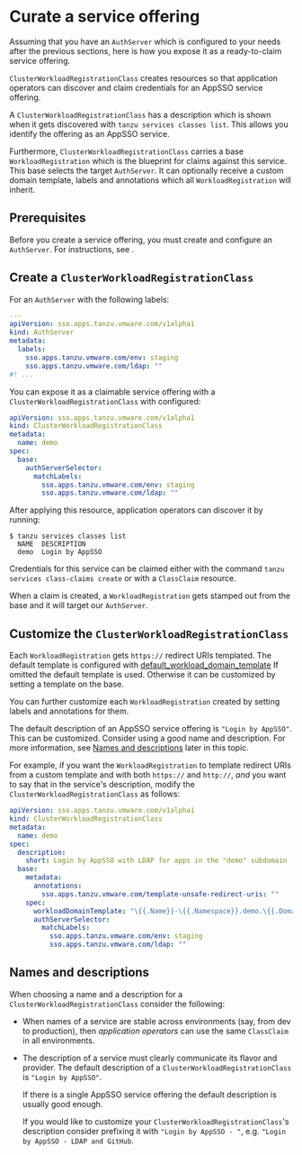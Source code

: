 # Curate a service offering

Assuming that you have an `AuthServer` which is configured to your needs after
the previous sections, here is how you expose it as a ready-to-claim service
offering.

`ClusterWorkloadRegistrationClass` creates resources so that application
operators can discover and claim credentials for an AppSSO service offering.

A `ClusterWorkloadRegistrationClass` has a description which is shown when
it gets discovered with `tanzu services classes list`. This allows you identify
the offering as an AppSSO service.

Furthermore, `ClusterWorkloadRegistrationClass` carries a base
`WorkloadRegistration` which is the blueprint for claims against this service.
This base selects the target `AuthServer`. It can optionally receive a custom
domain template, labels and annotations which all `WorkloadRegistration` will
inherit.

## <a id="prerequisites"></a>Prerequisites

Before you create a service offering, you must create and configure an `AuthServer`.
For instructions, see []().
<!-- there are many topics for configuring an AuthServer. work out how to link. should it be a subsection? -->

## <a id="create"></a>Create a `ClusterWorkloadRegistrationClass`

For an `AuthServer` with the following labels:

```yaml
---
apiVersion: sso.apps.tanzu.vmware.com/v1alpha1
kind: AuthServer
metadata:
  labels:
    sso.apps.tanzu.vmware.com/env: staging
    sso.apps.tanzu.vmware.com/ldap: ""
#! ...
```

You can expose it as a claimable service offering with a `ClusterWorkloadRegistrationClass`
with configured:

```yaml
apiVersion: sso.apps.tanzu.vmware.com/v1alpha1
kind: ClusterWorkloadRegistrationClass
metadata:
  name: demo
spec:
  base:
    authServerSelector:
      matchLabels:
        sso.apps.tanzu.vmware.com/env: staging
        sso.apps.tanzu.vmware.com/ldap: ""
```

After applying this resource, application operators can discover it by running:

```console
$ tanzu services classes list
  NAME  DESCRIPTION
  demo  Login by AppSSO
```

Credentials for this service can be claimed either with the command `tanzu
services class-claims create` or with a `ClassClaim` resource.

When a claim is created, a `WorkloadRegistration` gets stamped out from the
base and it will target our `AuthServer`.

## Customize the `ClusterWorkloadRegistrationClass`

Each `WorkloadRegistration` gets `https://` redirect URIs templated. The
default template is configured with
[default_workload_domain_template](../../reference/package-configuration.hbs.md#default_workload_domain_template)
If omitted the default template is used. Otherwise it can be customized by
setting a template on the base.

You can further customize each `WorkloadRegistration` created by
setting labels and annotations for them.

The default description of an AppSSO service offering is `"Login by AppSSO"`.
This can be customized. Consider using a good name and description.
For more information, see [Names and descriptions](#names-and-descriptions) later in this topic.

For example, if you want the `WorkloadRegistration` to template redirect
URIs from a custom template and with both `https://` and `http://`, _and_ you
want to say that in the service's description, modify the
`ClusterWorkloadRegistrationClass` as follows:

```yaml
apiVersion: sso.apps.tanzu.vmware.com/v1alpha1
kind: ClusterWorkloadRegistrationClass
metadata:
  name: demo
spec:
  description:
    short: Login by AppSSO with LDAP for apps in the "demo" subdomain
  base:
    metadata:
      annotations:
        sso.apps.tanzu.vmware.com/template-unsafe-redirect-uris: ""
    spec:
      workloadDomainTemplate: "\{{.Name}}-\{{.Namespace}}.demo.\{{.Domain}}"
      authServerSelector:
        matchLabels:
          sso.apps.tanzu.vmware.com/env: staging
          sso.apps.tanzu.vmware.com/ldap: ""
```

## <a id="name-and-desc"></a>Names and descriptions

When choosing a name and a description for a `ClusterWorkloadRegistrationClass`
consider the following:

- When names of a service are stable across environments (say, from dev to
  production), then _application operators_ can use the same `ClassClaim` in
  all environments.

- The description of a service must clearly communicate its flavor and
  provider. The default description of a `ClusterWorkloadRegistrationClass` is
  `"Login by AppSSO"`.

  If there is a single AppSSO service offering the default description is
  usually good enough.

  If you would like to customize your `ClusterWorkloadRegistrationClass`'s
  description consider prefixing it with `"Login by AppSSO - "`, e.g. `"Login
  by AppSSO - LDAP and GitHub`.
